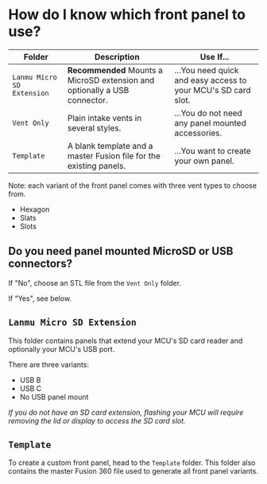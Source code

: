 # How do I know which front panel to use?

| Folder           | Description | Use If... |
|------------------|-------------|-----------|
| `Lanmu Micro SD Extension`  | **Recommended** Mounts a MicroSD extension and optionally a USB connector. | ...You need quick and easy access to your MCU's SD card slot. |
| `Vent Only`   | Plain intake vents in several styles. | ...You do not need any panel mounted accessories. |
| `Template` | A blank template and a master Fusion file for the existing panels. | ...You want to create your own panel. |

Note: each variant of the front panel comes with three vent types to choose from.

- Hexagon
- Slats
- Slots

## Do you need panel mounted MicroSD or USB connectors?

If "No", choose an STL file from the `Vent Only` folder.

If "Yes", see below.

## `Lanmu Micro SD Extension`

This folder contains panels that extend your MCU's SD card reader and optionally your MCU's USB port.

There are three variants:

- USB B
- USB C
- No USB panel mount

*If you do not have an SD card extension, flashing your MCU will require removing the lid or display to access the SD card slot.*

## `Template`

To create a custom front panel, head to the `Template` folder. This folder also contains the master Fusion 360 file used to generate all front panel variants.